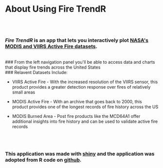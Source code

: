 # About Using Fire TrendR 
<br><br>
### <i> Fire TrendR</i> is an app that lets you interactively plot [NASA's MODIS and VIIRS Active Fire datasets](https://earthdata.nasa.gov/earth-observation-data/near-real-time/firms).
<br>
### From the left navigation panel you'll be able to access data and charts that display fire trends across the United States
<br>
### Relavent Datasets Include:

* VIIRS Active Fire - With the increased resolution of the VIIRS sensor, this product provides a greater detection response over fires of relatively small areas

* MODIS Active Fire - With an archive that goes back to 2000, this product provides one of the longest records of fire history across the US 

* MODIS Burned Area - Post fire products like the MCD64A1 offer additional insights into fire history and can be used to validate active fire records

<br><br>
### This application was made with [shiny](https://shiny.rstudio.com/) and the application was adopted from R code on [github](https://github.com/abenedetti/bioNPS/). 

